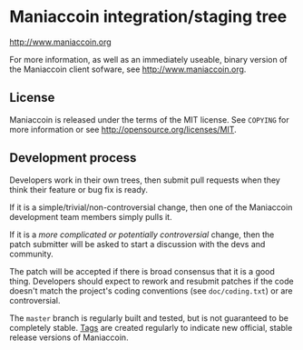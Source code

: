 Maniaccoin integration/staging tree
================================

http://www.maniaccoin.org

For more information, as well as an immediately useable, binary version of
the Maniaccoin client sofware, see http://www.maniaccoin.org.

License
-------

Maniaccoin is released under the terms of the MIT license. See `COPYING` for more
information or see http://opensource.org/licenses/MIT.

Development process
-------------------

Developers work in their own trees, then submit pull requests when they think
their feature or bug fix is ready.

If it is a simple/trivial/non-controversial change, then one of the Maniaccoin
development team members simply pulls it.

If it is a *more complicated or potentially controversial* change, then the patch
submitter will be asked to start a discussion with the devs and community.

The patch will be accepted if there is broad consensus that it is a good thing.
Developers should expect to rework and resubmit patches if the code doesn't
match the project's coding conventions (see `doc/coding.txt`) or are
controversial.

The `master` branch is regularly built and tested, but is not guaranteed to be
completely stable. [Tags](https://github.com/maniaccoin-project/maniaccoin/tags) are created
regularly to indicate new official, stable release versions of Maniaccoin.
